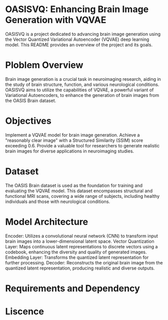 
# OASISVQ: Enhancing Brain Image Generation with VQVAE

OASISVQ is a project dedicated to advancing brain image generation using the Vector Quantized Variational Autoencoder (VQVAE) deep learning model. This README provides an overview of the project and its goals.

# Ploblem Overview
Brain image generation is a crucial task in neuroimaging research, aiding in the study of brain structure, function, and various neurological conditions. OASISVQ aims to utilize the capabilities of VQVAE, a powerful variant of Variational Autoencoders, to enhance the generation of brain images from the OASIS Brain dataset.

# Objectives
Implement a VQVAE model for brain image generation.
Achieve a "reasonably clear image" with a Structured Similarity (SSIM) score exceeding 0.6.
Provide a valuable tool for researchers to generate realistic brain images for diverse applications in neuroimaging studies.

# Dataset
The OASIS Brain dataset is used as the foundation for training and evaluating the VQVAE model. This dataset encompasses structural and functional MRI scans, covering a wide range of subjects, including healthy individuals and those with neurological conditions.

# Model Architecture
Encoder:
Utilizes a convolutional neural network (CNN) to transform input brain images into a lower-dimensional latent space.
Vector Quantization Layer:
Maps continuous latent representations to discrete vectors using a codebook, enhancing the diversity and quality of generated images.
Embedding Layer:
Transforms the quantized latent representation for further processing.
Decoder:
Reconstructs the original brain image from the quantized latent representation, producing realistic and diverse outputs.

# Requirements and Dependency

# Liscence